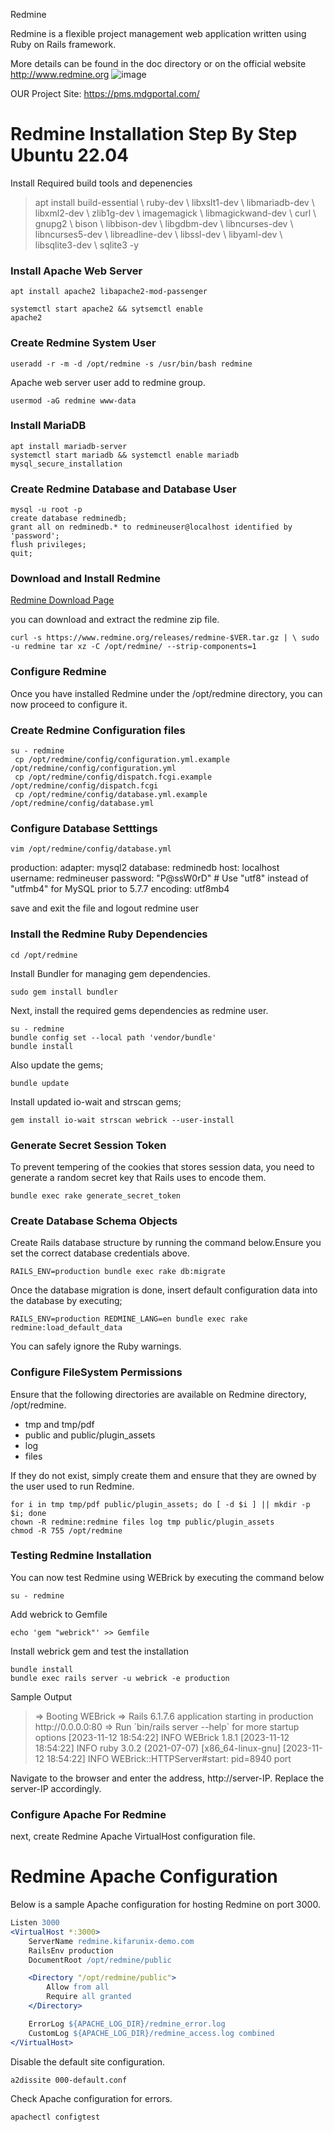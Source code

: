 Redmine

Redmine is a flexible project management web application written using Ruby on Rails framework.

More details can be found in the doc directory or on the official website http://www.redmine.org 
![image](https://github.com/sc3p73r-it/redmine/assets/140035139/b1fd481b-785a-479e-935c-89dc927d9cca)


OUR Project Site: https://pms.mdgportal.com/



<h1>Redmine Installation Step By Step Ubuntu 22.04</h1>

Install Required build tools and depenencies

<blockquote><p>
apt install build-essential \
	ruby-dev \
	libxslt1-dev \
	libmariadb-dev \
	libxml2-dev \
	zlib1g-dev \
	imagemagick \
	libmagickwand-dev \
	curl \
	gnupg2 \
	bison \
	libbison-dev \
	libgdbm-dev \
	libncurses-dev \
	libncurses5-dev \
	libreadline-dev \
	libssl-dev \
	libyaml-dev \
	libsqlite3-dev \
	sqlite3 -y
</p></blockquote>

<h3>Install Apache Web Server</h3>
<code>apt install apache2 libapache2-mod-passenger</code>

<code>systemctl start apache2 && sytsemctl enable apache2</code>

<h3>Create Redmine System User</h3>
<code>useradd -r -m -d /opt/redmine -s /usr/bin/bash redmine</code>

<p>Apache web server user add to redmine group.</p>
<code>usermod -aG redmine www-data</code>

<h3>Install MariaDB</h3>
<code>apt install mariadb-server</code><br>
<code>systemctl start mariadb && systemctl enable mariadb</code><br>
<code>mysql_secure_installation</code><br>

<h3>Create Redmine Database and Database User</h3>
<code>mysql -u root -p</code><br>
<code>create database redminedb;</code><br>
<code>grant all on redminedb.* to redmineuser@localhost identified by 'password';</code><br>
<code>flush privileges;</code><br>
<code>quit;</code><br>

<h3>Download and Install Redmine</h3>

<a href="https://www.redmine.org/projects/redmine/wiki/Download">Redmine Download Page</a>

<p>you can download and extract the redmine zip file.</p>
<code>curl -s https://www.redmine.org/releases/redmine-$VER.tar.gz | \ sudo -u redmine tar xz -C /opt/redmine/ --strip-components=1</code>

<h3>Configure Redmine</h3>
<p>Once you have installed Redmine under the /opt/redmine directory, you can now proceed to configure it.</p>

<h3>Create Redmine Configuration files</h3>
<code>su - redmine</code> <br>
<code> cp /opt/redmine/config/configuration.yml.example /opt/redmine/config/configuration.yml</code> <br>
<code> cp /opt/redmine/config/dispatch.fcgi.example /opt/redmine/config/dispatch.fcgi</code> <br>
<code> cp /opt/redmine/config/database.yml.example /opt/redmine/config/database.yml</code> <br>


<h3>Configure Database Setttings</h3>
<code>vim /opt/redmine/config/database.yml</code>
<quoteblock>
<p>production:
  adapter: mysql2
  database: redminedb
  host: localhost
  username: redmineuser
  password: "P@ssW0rD"
  # Use "utf8" instead of "utfmb4" for MySQL prior to 5.7.7
  encoding: utf8mb4
  </p>
</quoteblock>
<p>save and exit the file and logout redmine user</p>

<h3>Install the Redmine Ruby Dependencies</h3>
<code>cd /opt/redmine</code>

<p>Install Bundler for managing gem dependencies.</p>
<code>sudo gem install bundler</code>

<p>Next, install the required gems dependencies as redmine user.</p>
<code>su - redmine</code> <br>
<code>bundle config set --local path 'vendor/bundle'</code> <br>
<code>bundle install</code> <br>

<p>Also update the gems;</p>
<code>bundle update</code>

<p>Install updated io-wait and strscan gems;</p>
<code>gem install io-wait strscan webrick --user-install</code>

<h3>Generate Secret Session Token</h3>
<p>To prevent tempering of the cookies that stores session data, you need to generate a random secret key that Rails uses to encode them.</p>
<code>bundle exec rake generate_secret_token</code>


<h3>Create Database Schema Objects</h3>
<p>Create Rails database structure by running the command below.Ensure you set the correct database credentials above.</p>
<code>RAILS_ENV=production bundle exec rake db:migrate</code>
<p>Once the database migration is done, insert default configuration data into the database by executing;</p>
<code>RAILS_ENV=production REDMINE_LANG=en bundle exec rake redmine:load_default_data</code>

<p>You can safely ignore the Ruby warnings.</p>

<h3>Configure FileSystem Permissions</h3>
<p>Ensure that the following directories are available on Redmine directory, /opt/redmine.<p>

<ul>
<li>tmp and tmp/pdf</li>
<li>public and public/plugin_assets</li>
<li>log</li>
<li>files</li>
</ul>

<p>If they do not exist, simply create them and ensure that they are owned by the user used to run Redmine.</p>
<code>for i in tmp tmp/pdf public/plugin_assets; do [ -d $i ] || mkdir -p $i; done</code> <br>
<code>chown -R redmine:redmine files log tmp public/plugin_assets</code> <br>
<code>chmod -R 755 /opt/redmine</code> <br>

<h3>Testing Redmine Installation</h3>
<p>You can now test Redmine using WEBrick by executing the command below</p>
<code>su - redmine</code>

<p>Add webrick to Gemfile</p>
<code>echo 'gem "webrick"' >> Gemfile</code>

<p>Install webrick gem and test the installation</p>
<code>bundle install</code><br>
<code>bundle exec rails server -u webrick -e production</code>

<p>Sample Output</p>
<blockquote>
<p>
=> Booting WEBrick
=> Rails 6.1.7.6 application starting in production http://0.0.0.0:80
=> Run `bin/rails server --help` for more startup options
[2023-11-12 18:54:22] INFO  WEBrick 1.8.1
[2023-11-12 18:54:22] INFO  ruby 3.0.2 (2021-07-07) [x86_64-linux-gnu]
[2023-11-12 18:54:22] INFO  WEBrick::HTTPServer#start: pid=8940 port
</p>
</blockquote>

<p>Navigate to the browser and enter the address, http://server-IP. Replace the server-IP accordingly.</p>

<h3>Configure Apache For Redmine</h3>
<p>next, create Redmine Apache VirtualHost configuration file.</p>


# Redmine Apache Configuration

Below is a sample Apache configuration for hosting Redmine on port 3000.

```apache
Listen 3000
<VirtualHost *:3000>
    ServerName redmine.kifarunix-demo.com
    RailsEnv production
    DocumentRoot /opt/redmine/public

    <Directory "/opt/redmine/public">
        Allow from all
        Require all granted
    </Directory>

    ErrorLog ${APACHE_LOG_DIR}/redmine_error.log
    CustomLog ${APACHE_LOG_DIR}/redmine_access.log combined
</VirtualHost>
```



<p>Disable the default site configuration.</p>

```apache
a2dissite 000-default.conf
```

<p>Check Apache configuration for errors.</p>

```apache 
apachectl configtest
```

